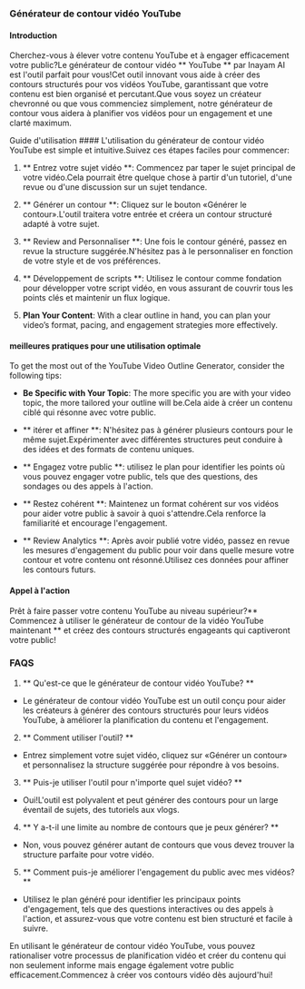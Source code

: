 ### Générateur de contour vidéo YouTube

#### Introduction
Cherchez-vous à élever votre contenu YouTube et à engager efficacement votre public?Le générateur de contour vidéo ** YouTube ** par Inayam AI est l'outil parfait pour vous!Cet outil innovant vous aide à créer des contours structurés pour vos vidéos YouTube, garantissant que votre contenu est bien organisé et percutant.Que vous soyez un créateur chevronné ou que vous commenciez simplement, notre générateur de contour vous aidera à planifier vos vidéos pour un engagement et une clarté maximum.

Guide d'utilisation ####
L'utilisation du générateur de contour vidéo YouTube est simple et intuitive.Suivez ces étapes faciles pour commencer:

1. ** Entrez votre sujet vidéo **: Commencez par taper le sujet principal de votre vidéo.Cela pourrait être quelque chose à partir d'un tutoriel, d'une revue ou d'une discussion sur un sujet tendance.

2. ** Générer un contour **: Cliquez sur le bouton «Générer le contour».L'outil traitera votre entrée et créera un contour structuré adapté à votre sujet.

3. ** Review and Personnaliser **: Une fois le contour généré, passez en revue la structure suggérée.N'hésitez pas à le personnaliser en fonction de votre style et de vos préférences.

4. ** Développement de scripts **: Utilisez le contour comme fondation pour développer votre script vidéo, en vous assurant de couvrir tous les points clés et maintenir un flux logique.

5. **Plan Your Content**: With a clear outline in hand, you can plan your video’s format, pacing, and engagement strategies more effectively.

#### meilleures pratiques pour une utilisation optimale
To get the most out of the YouTube Video Outline Generator, consider the following tips:

- **Be Specific with Your Topic**: The more specific you are with your video topic, the more tailored your outline will be.Cela aide à créer un contenu ciblé qui résonne avec votre public.

- ** itérer et affiner **: N'hésitez pas à générer plusieurs contours pour le même sujet.Expérimenter avec différentes structures peut conduire à des idées et des formats de contenu uniques.

- ** Engagez votre public **: utilisez le plan pour identifier les points où vous pouvez engager votre public, tels que des questions, des sondages ou des appels à l'action.

- ** Restez cohérent **: Maintenez un format cohérent sur vos vidéos pour aider votre public à savoir à quoi s'attendre.Cela renforce la familiarité et encourage l'engagement.

- ** Review Analytics **: Après avoir publié votre vidéo, passez en revue les mesures d'engagement du public pour voir dans quelle mesure votre contour et votre contenu ont résonné.Utilisez ces données pour affiner les contours futurs.

#### Appel à l'action
Prêt à faire passer votre contenu YouTube au niveau supérieur?** Commencez à utiliser le générateur de contour de la vidéo YouTube maintenant ** et créez des contours structurés engageants qui captiveront votre public!

### FAQS

1. ** Qu'est-ce que le générateur de contour vidéo YouTube? **
- Le générateur de contour vidéo YouTube est un outil conçu pour aider les créateurs à générer des contours structurés pour leurs vidéos YouTube, à améliorer la planification du contenu et l'engagement.

2. ** Comment utiliser l'outil? **
- Entrez simplement votre sujet vidéo, cliquez sur «Générer un contour» et personnalisez la structure suggérée pour répondre à vos besoins.

3. ** Puis-je utiliser l'outil pour n'importe quel sujet vidéo? **
- Oui!L'outil est polyvalent et peut générer des contours pour un large éventail de sujets, des tutoriels aux vlogs.

4. ** Y a-t-il une limite au nombre de contours que je peux générer? **
- Non, vous pouvez générer autant de contours que vous devez trouver la structure parfaite pour votre vidéo.

5. ** Comment puis-je améliorer l'engagement du public avec mes vidéos? **
- Utilisez le plan généré pour identifier les principaux points d'engagement, tels que des questions interactives ou des appels à l'action, et assurez-vous que votre contenu est bien structuré et facile à suivre.

En utilisant le générateur de contour vidéo YouTube, vous pouvez rationaliser votre processus de planification vidéo et créer du contenu qui non seulement informe mais engage également votre public efficacement.Commencez à créer vos contours vidéo dès aujourd'hui!